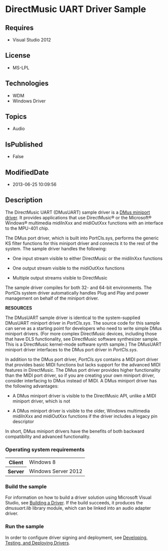# DirectMusic UART Driver Sample
## Requires
* Visual Studio 2012
## License
* MS-LPL
## Technologies
* WDM
* Windows Driver
## Topics
* Audio
## IsPublished
* False
## ModifiedDate
* 2013-06-25 10:09:56
## Description

<div id="mainSection">
<p>The DirectMusic UART (DMusUART) sample driver is a <a href="http://msdn.microsoft.com/en-us/library/windows/hardware/ff536341">
DMus miniport driver</a>. It provides applications that use DirectMusic® or the Microsoft® Windows® multimedia midiInXxx and midiOutXxx functions with an interface to the MPU-401 chip.
</p>
<p>The DMus port driver, which is built into PortCls.sys, performs the generic KS filter functions for this miniport driver and connects it to the rest of the system. The sample driver handles the following:</p>
<ul>
<li>
<p>One input stream visible to either DirectMusic or the midiInXxx functions</p>
</li><li>
<p>One output stream visible to the midiOutXxx functions </p>
</li><li>
<p>Multiple output streams visible to DirectMusic</p>
</li></ul>
<p></p>
<p>The sample driver compiles for both 32- and 64-bit environments. The PortCls system driver automatically handles Plug and Play and power management on behalf of the miniport driver.</p>
<p><b>RESOURCES</b> </p>
<p>The DMusUART sample driver is identical to the system-supplied DMusUART miniport driver in
<i>PortCls.sys</i>. The source code for this sample can serve as a starting point for developers who need to write simple DMus miniport drivers. (For more complex DirectMusic devices, including those that have DLS functionality, see DirectMusic software synthesizer
 sample. This is a DirectMusic kernel-mode software synth sample.) The DMusUART miniport driver interfaces to the DMus port driver in
<i>PortCls.sys</i>.</p>
<p>In addition to the DMus port driver, <i>PortCls.sys</i> contains a MIDI port driver that provides basic MIDI functions but lacks support for the advanced MIDI features in DirectMusic. The DMus port driver provides higher functionality than the MIDI port
 driver, so if you are creating your own miniport driver, consider interfacing to DMus instead of MIDI. A DMus miniport driver has the following advantages:
</p>
<ul>
<li>
<p>A DMus miniport driver is visible to the DirectMusic API, unlike a MIDI miniport driver, which is not</p>
</li><li>
<p>A DMus miniport driver is visible to the older, Windows multimedia midiInXxx and midiOutXxx functions if the driver includes a legacy pin descriptor</p>
</li></ul>
<p></p>
<p>In short, DMus miniport drivers have the benefits of both backward compatibility and advanced functionality.</p>
<h3>Operating system requirements</h3>
<table>
<tbody>
<tr>
<th>Client</th>
<td><dt>Windows&nbsp;8 </dt></td>
</tr>
<tr>
<th>Server</th>
<td><dt>Windows Server&nbsp;2012 </dt></td>
</tr>
</tbody>
</table>
<h3>Build the sample</h3>
<p>For information on how to build a driver solution using Microsoft Visual Studio, see
<a href="http://msdn.microsoft.com/en-us/library/windows/hardware/ff554644">Building a Driver</a>. If the build succeeds, it produces the
<i>dmusuart.lib</i> library module, which can be linked into an audio adapter driver.</p>
<h3>Run the sample</h3>
<p>In order to configure driver signing and deployment, see <a href="http://msdn.microsoft.com/en-us/library/windows/hardware/ff554651(v=vs.85).aspx">
Developing, Testing, and Deploying Drivers</a>.</p>
</div>
